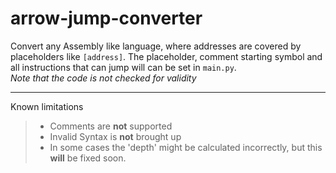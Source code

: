 # arrow-jump-converter
Convert any Assembly like language, where addresses are covered by placeholders like `[address]`. The placeholder, comment starting symbol and all instructions that can jump will can be set in `main.py`.  
*Note that the code is not checked for validity*

---

Known limitations 
> - Comments are **not** supported
> - Invalid Syntax is **not** brought up
> - In some cases the 'depth' might be calculated incorrectly, but this **will** be fixed soon. <!--Actually fix this lol-->
